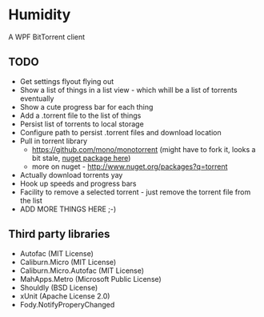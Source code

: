 Humidity
========

A WPF BitTorrent client


## TODO

- Get settings flyout flying out
- Show a list of things in a list view - which whill be a list of torrents eventually
- Show a cute progress bar for each thing
- Add a .torrent file to the list of things
- Persist list of torrents to local storage
- Configure path to persist .torrent files and download location
- Pull in torrent library
  - https://github.com/mono/monotorrent (might have to fork it, looks a bit stale, [nuget package here](http://www.nuget.org/packages/MonoTorrent/))
  - more on nuget - http://www.nuget.org/packages?q=torrent
- Actually download torrents yay
- Hook up speeds and progress bars
- Facility to remove a selected torrent - just remove the torrent file from the list
- ADD MORE THINGS HERE ;-)


## Third party libraries

- Autofac (MIT License)
- Caliburn.Micro (MIT License)
- Caliburn.Micro.Autofac (MIT License)
- MahApps.Metro (Microsoft Public License)
- Shouldly (BSD License)
- xUnit (Apache License 2.0)
- Fody.NotifyProperyChanged
